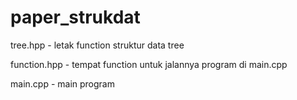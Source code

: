 # paper_strukdat

tree.hpp - letak function struktur data tree

function.hpp - tempat function untuk jalannya program di main.cpp

main.cpp - main program

